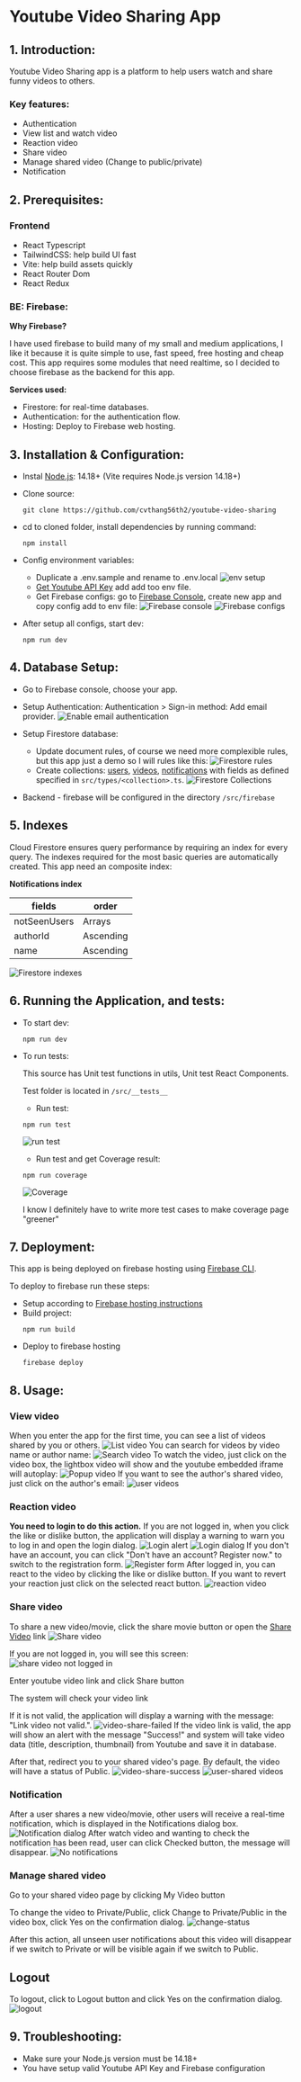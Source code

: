 # Youtube Video Sharing App

## 1. Introduction:

<!-- A brief overview of the project, its purpose, and key features. -->

Youtube Video Sharing app is a platform to help users watch and share funny videos to others.

### **Key features:**

- Authentication
- View list and watch video
- Reaction video
- Share video
- Manage shared video (Change to public/private)
- Notification

## 2. Prerequisites:

### **Frontend**

- React Typescript
- TailwindCSS: help build UI fast
- Vite: help build assets quickly
- React Router Dom
- React Redux

### **BE: Firebase:**

**Why Firebase?**

I have used firebase to build many of my small and medium applications, I like it because it is quite simple to use, fast speed, free hosting and cheap cost. This app requires some modules that need realtime, so I decided to choose firebase as the backend for this app.

**Services used:**

- Firestore: for real-time databases.
- Authentication: for the authentication flow.
- Hosting: Deploy to Firebase web hosting.

## 3. Installation & Configuration:

- Instal [Node.js](https://nodejs.org/en): 14.18+ (Vite requires Node.js version 14.18+)
- Clone source:
  ```
  git clone https://github.com/cvthang56th2/youtube-video-sharing
  ```
- cd to cloned folder, install dependencies by running command:
  ```
  npm install
  ```
- Config environment variables:

  - Duplicate a .env.sample and rename to .env.local
    ![env setup](readme\images\env-setup.png)
  - [Get Youtube API Key](https://developers.google.com/youtube/registering_an_application) add add too env file.
  - Get Firebase configs: go to [Firebase Console](https://firebase.google.com/console), create new app and copy config add to env file:
    ![Firebase console](readme\images\firebase-console.png)
    ![Firebase configs](readme\images\firebase-configs.png)

- After setup all configs, start dev:
  ```
  npm run dev
  ```

## 4. Database Setup:

- Go to Firebase console, choose your app.
- Setup Authentication: Authentication > Sign-in method: Add email provider.
  ![Enable email authentication](readme\images\firebase-authentication.png)
- Setup Firestore database:

  - Update document rules, of course we need more complexible rules, but this app just a demo so I will rules like this:
    ![Firestore rules](readme\images\firestore-rules.png)
  - Create collections: [users](/src/types/User.ts), [videos](/src/types/Video.ts), [notifications](/src/types/Notification.ts) with fields as defined specified in `src/types/<collection>.ts`.
    ![Firestore Collections](readme\images\firestore-collections.png)

- Backend - firebase will be configured in the directory `/src/firebase`

## 5. Indexes

Cloud Firestore ensures query performance by requiring an index for every query. The indexes required for the most basic queries are automatically created. This app need an composite index:

**Notifications index**

| fields       | order     |
| ------------ | --------- |
| notSeenUsers | Arrays    |
| authorId     | Ascending |
| name         | Ascending |

![Firestore indexes](readme\images\firestore-indexes.png)

## 6. Running the Application, and tests:

- To start dev:
  ```
  npm run dev
  ```
- To run tests:

  This source has Unit test functions in utils, Unit test React Components.

  Test folder is located in `/src/__tests__`

  - Run test:

  ```
  npm run test
  ```

  ![run test](readme\images\run-test.png)

  - Run test and get Coverage result:

  ```
  npm run coverage
  ```

  ![Coverage](readme\images\coverage.png)

  I know I definitely have to write more test cases to make coverage page "greener"

## 7. Deployment:

This app is being deployed on firebase hosting using [Firebase CLI](https://firebase.google.com/docs/cli#install-cli-windows).

To deploy to firebase run these steps:

- Setup according to [Firebase hosting instructions](https://firebase.google.com/docs/hosting)
- Build project:
  ```
  npm run build
  ```
- Deploy to firebase hosting
  ```
  firebase deploy
  ```

## 8. Usage:

### **View video**

When you enter the app for the first time, you can see a list of videos shared by you or others.
![List video](readme\images\usage\list-video.png)
You can search for videos by video name or author name:
![Search video](readme\images\usage\search-video.png)
To watch the video, just click on the video box, the lightbox video will show and the youtube embedded iframe will autoplay:
![Popup video](readme\images\usage\popup-video.png)
If you want to see the author's shared video, just click on the author's email:
![user videos](readme\images\usage\user-videos.png.png)

### **Reaction video**

**You need to login to do this action.**
If you are not logged in, when you click the like or dislike button, the application will display a warning to warn you to log in and open the login dialog.
![Login alert](readme\images\usage\login-alert.png)
![Login dialog](readme\images\usage\login-dialog.png)
If you don't have an account, you can click "Don't have an account? Register now." to switch to the registration form.
![Register form](readme\images\usage\register-form.png)
After logged in, you can react to the video by clicking the like or dislike button. If you want to revert your reaction just click on the selected react button.
![reaction video](readme\images\usage\reaction-video.png)

### **Share video**

To share a new video/movie, click the share movie button or open the [Share Video](https://video-sharing-391023.web.app/share-video) link
![Share video](readme\images\usage\share-video.png)

If you are not logged in, you will see this screen:
![share video not logged in](readme\images\usage\share-video-not-logged-in.png)

Enter youtube video link and click Share button

The system will check your video link

If it is not valid, the application will display a warning with the message: "Link video not valid.".
![video-share-failed](readme\images\usage\video-share-failed.png)
If the video link is valid, the app will show an alert with the message "Success!" and system will take video data (title, description, thumbnail) from Youtube and save it in database.

After that, redirect you to your shared video's page. By default, the video will have a status of Public.
![video-share-success](readme\images\usage\video-share-success.png)
![user-shared videos](readme\images\usage\user-shared-videos.png)

### **Notification**

After a user shares a new video/movie, other users will receive a real-time notification, which is displayed in the Notifications dialog box.
![Notification dialog](readme\images\usage\notification-dialog.png)
After watch video and wanting to check the notification has been read, user can click Checked button, the message will disappear.
![No notifications](readme\images\usage\no-notifications.png)

### **Manage shared video**

Go to your shared video page by clicking My Video button

To change the video to Private/Public, click Change to Private/Public in the video box, click Yes on the confirmation dialog.
![change-status](readme\images\usage\change-status.png)

After this action, all unseen user notifications about this video will disappear if we switch to Private or will be visible again if we switch to Public.

## Logout

To logout, click to Logout button and click Yes on the confirmation dialog.
![logout](readme\images\usage\logout.png)

## 9. Troubleshooting:

- Make sure your Node.js version must be 14.18+
- You have setup valid Youtube API Key and Firebase configuration
